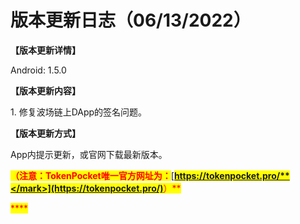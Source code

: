 # 版本更新日志（06/13/2022）

**【版本更新详情】**

Android: 1.5.0

&#x20;

**【版本更新内容】**

1\. 修复波场链上DApp的签名问题。



**【版本更新方式】**&#x20;

App内提示更新，或官网下载最新版本。

<mark style="color:red;">**（注意：TokenPocket唯一官方网址为：**</mark>[<mark style="color:red;">**https://tokenpocket.pro/**</mark>](https://tokenpocket.pro/)<mark style="color:red;">**）**</mark>

<mark style="color:red;">****</mark>
